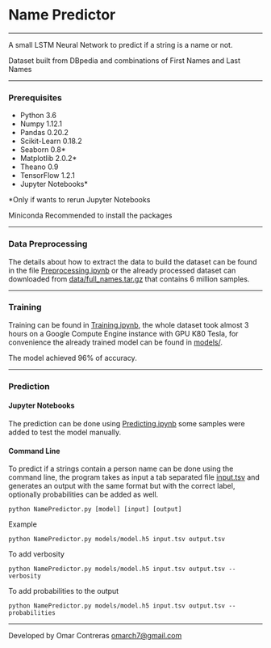 # Name Predictor
---
A small LSTM Neural Network to predict if a string is a name or not.

Dataset built from DBpedia and combinations of First Names and Last Names
***
### Prerequisites

* Python 3.6
* Numpy 1.12.1
* Pandas 0.20.2
* Scikit-Learn 0.18.2
* Seaborn 0.8*
* Matplotlib 2.0.2*
* Theano 0.9
* TensorFlow 1.2.1
* Jupyter Notebooks*

\*Only if wants to rerun Jupyter Notebooks

Miniconda Recommended to install the packages
***
### Data Preprocessing

The details about how to extract the data to build the dataset can be found in the file [Preprocessing.ipynb](https://github.com/omarch7/NamePredictor/blob/master/Preprocessing.ipynb) or the already processed dataset can downloaded from [data/full_names.tar.gz](https://github.com/omarch7/NamePredictor/raw/master/data/full_names.tar.gz) that contains 6 million samples.
***
### Training

Training can be found in [Training.ipynb](https://github.com/omarch7/NamePredictor/blob/master/Training.ipynb), the whole dataset took almost 3 hours on a Google Compute Engine instance with GPU K80 Tesla, for convenience the already trained model can be found in [models/](https://github.com/omarch7/NamePredictor/tree/master/models).

The model achieved 96% of accuracy.
***
### Prediction

#### Jupyter Notebooks

The prediction can be done using [Predicting.ipynb](https://github.com/omarch7/NamePredictor/blob/master/Predicting.ipynb) some samples were added to test the model manually.

#### Command Line

To predict if a strings contain a person name can be done using the command line, the program takes as input a tab separated file [input.tsv](https://github.com/omarch7/NamePredictor/blob/master/input.tsv) and generates an output with the same format but with the correct label, optionally probabilities can be added as well.

```shell
python NamePredictor.py [model] [input] [output]
```
Example
```shell
python NamePredictor.py models/model.h5 input.tsv output.tsv
```
To add verbosity
```shell
python NamePredictor.py models/model.h5 input.tsv output.tsv --verbosity
```
To add probabilities to the output
```shell
python NamePredictor.py models/model.h5 input.tsv output.tsv --probabilities
```
---

Developed by Omar Contreras [omarch7@gmail.com](mailto:omarch7@gmail.com)

